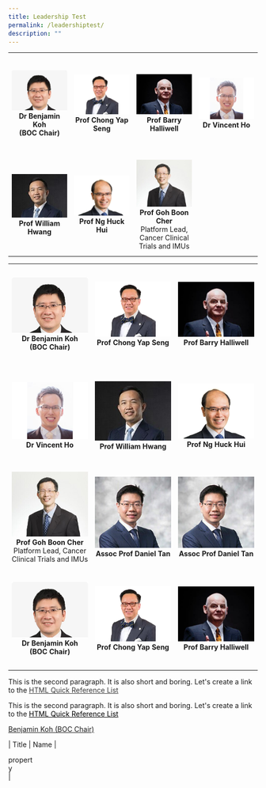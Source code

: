 ```yaml
---
title: Leadership Test
permalink: /leadershiptest/
description: ""
---
```

<table>
	<tbody>
		<tr>
			<td height="200" width="25%"><!-- Table 1 -->
				<a href="/leaders/dr-benjamin-koh/"><img src="/images/Leaders/dr%20benjamin%20koh.jpg"></a>
				<div align="center"><b>Dr Benjamin Koh</b></div>
				<div align="center"><b>(BOC Chair)</b></div>
			</td>
			<td width="25%"><!-- Table 2 -->
				<a href="/leaders/prof-chong-yap-seng/"><img src="/images/Leaders/prof-chong-yap-seng.png"></a>
				<div align="center"><b>Prof Chong Yap Seng</b></div>
			</td>
			<td width="25%"><!-- Table 3 -->
				<a href="/leaders/prof-barry-halliwell/"><img src="/images/Leaders/barry-halliwell__stcc.jpg"></a>
				<div align="center"><b>Prof Barry Halliwell</b></div>
			</td>
			<td width="25%"><!-- Table 1 -->
				<a href="/leaders/dr-vincent-ho/"><img src="/images/Leaders/dr%20vicent%20ho.jpeg"></a>
				<div align="center"><b>Dr Vincent Ho</b></div>
			</td>
		</tr>
		<!-- Second Row -->
		<tr>
			<td height="200" width="25%"><!-- Table 1 -->
				<a href="/leaders/prof-william-hwang/"><img src="/images/Leaders/professor%20william%20hwang.jpg"></a>
				<div align="center"><b>Prof William Hwang</b></div>
			</td>
			<td width="25%"><!-- Table 2 -->
				<a href="/leaders/prof-ng-huck-hui/"><img src="/images/Leaders/professor%20ng%20huck%20hui.jpg"></a>
				<div align="center"><b>Prof Ng Huck Hui</b></div>
			</td>
			<td width="25%">
				<a href="/leaders/prof-goh-boon-cher/"><img src="/images/Leaders/prof-goh-boon-cher.jpg"></a>
				<div align="center"><b>Prof Goh Boon Cher</b></div>
				<div align="center">Platform Lead, Cancer Clinical Trials and IMUs</div>
			</td>
		</tr>
	</tbody>
</table>







<!-- 3x3 -->

<table>
	<tbody>
		<tr>
			<td height="200" width="33%"><!-- Table 1 -->
				<a href="/leaders/dr-benjamin-koh/"><img src="/images/Leaders/dr%20benjamin%20koh.jpg"></a>
				<div align="center"><b>Dr Benjamin Koh</b></div>
				<div align="center"><b>(BOC Chair)</b></div>
			</td>
			<td width="33%"><!-- Table 2 -->
				<a href="/leaders/prof-chong-yap-seng/"><img src="/images/Leaders/prof-chong-yap-seng.png"></a>
				<div align="center"><b>Prof Chong Yap Seng</b></div>
			</td>
			<td width="33%"><!-- Table 3 -->
				<a href="/leaders/prof-barry-halliwell/"><img src="/images/Leaders/barry-halliwell__stcc.jpg"></a>
				<div align="center"><b>Prof Barry Halliwell</b></div>
			</td>
		</tr>
		<!-- Second Row -->
		<tr>
			<td height="200" width="33%"><!-- Table 1 -->
				<a href="/leaders/dr-vincent-ho/"><img src="/images/Leaders/dr%20vicent%20ho.jpeg"></a>
				<div align="center"><b>Dr Vincent Ho</b></div>
			</td>
			<td width="33%"><!-- Table 2 -->
				<a href="/leaders/prof-william-hwang/"><img src="/images/Leaders/professor%20william%20hwang.jpg"></a>
				<div align="center"><b>Prof William Hwang</b></div>
			</td>
			<td width="33%"><!-- Table 3 -->
				<a href="/leaders/prof-ng-huck-hui/"><img src="/images/Leaders/professor%20ng%20huck%20hui.jpg"></a>
				<div align="center"><b>Prof Ng Huck Hui</b></div>
			</td>
		</tr>
		<!-- Third Row -->
		<tr>
			<td height="200" width="33%">
				<a href="/leaders/prof-goh-boon-cher/"><img src="/images/Leaders/prof-goh-boon-cher.jpg"></a>
				<div align="center"><b>Prof Goh Boon Cher</b></div>
				<div align="center">Platform Lead, Cancer Clinical Trials and IMUs</div>
			</td>
			<td>
				<a href="/leaders/assoc-prof-daniel-tan/"><img src="/images/Leaders/daniel-tan-shao-weng.jpg"></a>
				<div align="center"><b>Assoc Prof Daniel Tan</b></div>
			</td>
			<td>
				<a href="/leaders/assoc-prof-daniel-tan/"><img src="/images/Leaders/daniel-tan-shao-weng.jpg"></a>
				<div align="center"><b>Assoc Prof Daniel Tan</b></div>
			</td>
		</tr>
		<!-- Third Row -->
		<tr>
			<td height="200" width="33%"><!-- Table 1 -->
				<a href="/leaders/dr-benjamin-koh/"><img src="/images/Leaders/dr%20benjamin%20koh.jpg"></a>
				<div align="center"><b>Dr Benjamin Koh</b></div>
				<div align="center"><b>(BOC Chair)</b></div>
			</td>
			<td width="33%"><!-- Table 2 -->
				<a href="/leaders/prof-chong-yap-seng/"><img src="/images/Leaders/prof-chong-yap-seng.png"></a>
				<div align="center"><b>Prof Chong Yap Seng</b></div>
			</td>
			<td width="33%"><!-- Table 3 -->
				<a href="/leaders/prof-barry-halliwell/"><img src="/images/Leaders/barry-halliwell__stcc.jpg"></a>
				<div align="center"><b>Prof Barry Halliwell</b></div>
			</td>
		</tr>
	</tbody>
</table>



























<p>This is the second paragraph. It is also short and boring. Let's create a 
link to the <a style="color: #3e3e3e" href="http://www.w3schools.com/tags/default.asp">
HTML Quick Reference List</a></p>

<p>This is the second paragraph. It is also short and boring. Let's create a 
link to the <a style="color: #000000" href="http://www.w3schools.com/tags/default.asp">
HTML Quick Reference List</a></p>

[Benjamin Koh (BOC Chair)](/leaders/dr-benjamin-koh/)




<!--

<img src="/images/Leaders/dr%20benjamin%20koh.png" style="width:200px" align="right">
<img src="/images/Leaders/dr%20benjamin%20koh.png" style="width:200px" height="300">
-->




| Title | Name | <div style="width:50px">property</div>|